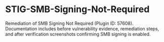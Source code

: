 # STIG-SMB-Signing-Not-Required
Remediation of SMB Signing Not Required (Plugin ID: 57608). Documentation includes before vulnerability evidence, remediation steps, and after verification screenshots confirming SMB signing is enabled.
